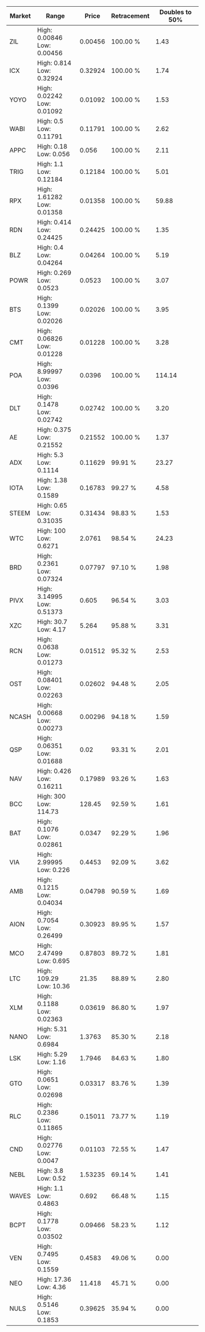 | Market | Range | Price| Retracement | Doubles to 50% |
| --- | --- | --- | --- | --- |
| ZIL | High: 0.00846<br />Low: 0.00456 | 0.00456 | 100.00 % | 1.43 |
| ICX | High: 0.814<br />Low: 0.32924 | 0.32924 | 100.00 % | 1.74 |
| YOYO | High: 0.02242<br />Low: 0.01092 | 0.01092 | 100.00 % | 1.53 |
| WABI | High: 0.5<br />Low: 0.11791 | 0.11791 | 100.00 % | 2.62 |
| APPC | High: 0.18<br />Low: 0.056 | 0.056 | 100.00 % | 2.11 |
| TRIG | High: 1.1<br />Low: 0.12184 | 0.12184 | 100.00 % | 5.01 |
| RPX | High: 1.61282<br />Low: 0.01358 | 0.01358 | 100.00 % | 59.88 |
| RDN | High: 0.414<br />Low: 0.24425 | 0.24425 | 100.00 % | 1.35 |
| BLZ | High: 0.4<br />Low: 0.04264 | 0.04264 | 100.00 % | 5.19 |
| POWR | High: 0.269<br />Low: 0.0523 | 0.0523 | 100.00 % | 3.07 |
| BTS | High: 0.1399<br />Low: 0.02026 | 0.02026 | 100.00 % | 3.95 |
| CMT | High: 0.06826<br />Low: 0.01228 | 0.01228 | 100.00 % | 3.28 |
| POA | High: 8.99997<br />Low: 0.0396 | 0.0396 | 100.00 % | 114.14 |
| DLT | High: 0.1478<br />Low: 0.02742 | 0.02742 | 100.00 % | 3.20 |
| AE | High: 0.375<br />Low: 0.21552 | 0.21552 | 100.00 % | 1.37 |
| ADX | High: 5.3<br />Low: 0.1114 | 0.11629 | 99.91 % | 23.27 |
| IOTA | High: 1.38<br />Low: 0.1589 | 0.16783 | 99.27 % | 4.58 |
| STEEM | High: 0.65<br />Low: 0.31035 | 0.31434 | 98.83 % | 1.53 |
| WTC | High: 100<br />Low: 0.6271 | 2.0761 | 98.54 % | 24.23 |
| BRD | High: 0.2361<br />Low: 0.07324 | 0.07797 | 97.10 % | 1.98 |
| PIVX | High: 3.14995<br />Low: 0.51373 | 0.605 | 96.54 % | 3.03 |
| XZC | High: 30.7<br />Low: 4.17 | 5.264 | 95.88 % | 3.31 |
| RCN | High: 0.0638<br />Low: 0.01273 | 0.01512 | 95.32 % | 2.53 |
| OST | High: 0.08401<br />Low: 0.02263 | 0.02602 | 94.48 % | 2.05 |
| NCASH | High: 0.00668<br />Low: 0.00273 | 0.00296 | 94.18 % | 1.59 |
| QSP | High: 0.06351<br />Low: 0.01688 | 0.02 | 93.31 % | 2.01 |
| NAV | High: 0.426<br />Low: 0.16211 | 0.17989 | 93.26 % | 1.63 |
| BCC | High: 300<br />Low: 114.73 | 128.45 | 92.59 % | 1.61 |
| BAT | High: 0.1076<br />Low: 0.02861 | 0.0347 | 92.29 % | 1.96 |
| VIA | High: 2.99995<br />Low: 0.226 | 0.4453 | 92.09 % | 3.62 |
| AMB | High: 0.1215<br />Low: 0.04034 | 0.04798 | 90.59 % | 1.69 |
| AION | High: 0.7054<br />Low: 0.26499 | 0.30923 | 89.95 % | 1.57 |
| MCO | High: 2.47499<br />Low: 0.695 | 0.87803 | 89.72 % | 1.81 |
| LTC | High: 109.29<br />Low: 10.36 | 21.35 | 88.89 % | 2.80 |
| XLM | High: 0.1188<br />Low: 0.02363 | 0.03619 | 86.80 % | 1.97 |
| NANO | High: 5.31<br />Low: 0.6984 | 1.3763 | 85.30 % | 2.18 |
| LSK | High: 5.29<br />Low: 1.16 | 1.7946 | 84.63 % | 1.80 |
| GTO | High: 0.0651<br />Low: 0.02698 | 0.03317 | 83.76 % | 1.39 |
| RLC | High: 0.2386<br />Low: 0.11865 | 0.15011 | 73.77 % | 1.19 |
| CND | High: 0.02776<br />Low: 0.0047 | 0.01103 | 72.55 % | 1.47 |
| NEBL | High: 3.8<br />Low: 0.52 | 1.53235 | 69.14 % | 1.41 |
| WAVES | High: 1.1<br />Low: 0.4863 | 0.692 | 66.48 % | 1.15 |
| BCPT | High: 0.1778<br />Low: 0.03502 | 0.09466 | 58.23 % | 1.12 |
| VEN | High: 0.7495<br />Low: 0.1559 | 0.4583 | 49.06 % | 0.00 |
| NEO | High: 17.36<br />Low: 4.36 | 11.418 | 45.71 % | 0.00 |
| NULS | High: 0.5146<br />Low: 0.1853 | 0.39625 | 35.94 % | 0.00 |
